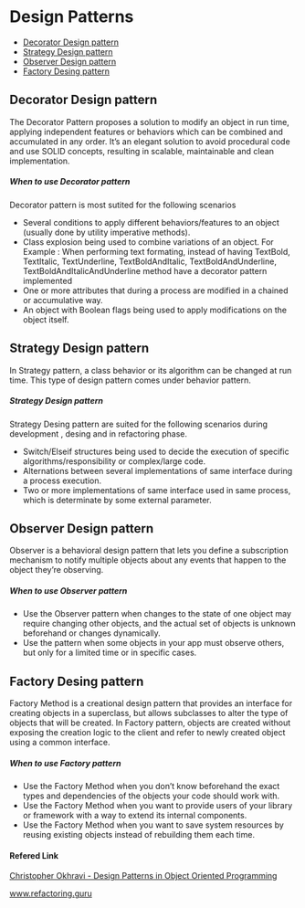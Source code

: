 # Design Patterns 

* [Decorator Design pattern](#decorator-design-pattern)
* [Strategy Design pattern](#strategy-design-pattern)
* [Observer Design pattern](#observer-design-pattern)
* [Factory Desing pattern](#factory-desing-pattern)

## Decorator Design pattern
The Decorator Pattern proposes a solution to modify an object in run time, applying independent features or behaviors which can be combined and accumulated in any order.
It’s an elegant solution to avoid procedural code and use SOLID concepts, resulting in scalable, maintainable and clean implementation.
##### When to use Decorator pattern
Decorator pattern is most sutited for the following scenarios

* Several conditions to apply different behaviors/features to an object (usually done by utility imperative methods).
* Class explosion being used to combine variations of an object. For Example : When performing text formating, instead of having  TextBold, TextItalic, TextUnderline, TextBoldAndItalic, TextBoldAndUnderline, TextBoldAndItalicAndUnderline method have a decorator pattern implemented 
* One or more attributes that during a process are modified in a chained or accumulative way.
* An object with Boolean flags being used to apply modifications on the object itself.


## Strategy Design pattern
In Strategy pattern, a class behavior or its algorithm can be changed at run time. This type of design pattern comes under behavior pattern.

##### Strategy Design pattern
Strategy Desing pattern are suited for the following scenarios during development , desing and in refactoring phase.

* Switch/Elseif structures being used to decide the execution of specific algorithms/responsibility or complex/large code.
* Alternations between several implementations of same interface during a process execution.
* Two or more implementations of same interface used in same process, which is determinate by some external parameter.


## Observer Design pattern
Observer is a behavioral design pattern that lets you define a subscription mechanism to notify multiple objects about any events that happen to the object they’re observing.
##### When to use Observer pattern
* Use the Observer pattern when changes to the state of one object may require changing other objects, and the actual set of objects is unknown beforehand or changes dynamically.
* Use the pattern when some objects in your app must observe others, but only for a limited time or in specific cases.



## Factory Desing pattern 
Factory Method is a creational design pattern that provides an interface for creating objects in a superclass, but allows subclasses to alter the type of objects that will be created.
In Factory pattern, objects are created without exposing the creation logic to the client and refer to newly created object using a common interface.
##### When to use Factory pattern
* Use the Factory Method when you don’t know beforehand the exact types and dependencies of the objects your code should work with.
* Use the Factory Method when you want to provide users of your library or framework with a way to extend its internal components.
* Use the Factory Method when you want to save system resources by reusing existing objects instead of rebuilding them each time.


#### Refered Link

<a href="https://www.youtube.com/playlist?list=PLrhzvIcii6GNjpARdnO4ueTUAVR9eMBpc" target="_blank">Christopher Okhravi - Design Patterns in Object Oriented Programming</a>

<a href="https://refactoring.guru/design-patterns" target="_blank"> www.refactoring.guru</a>
